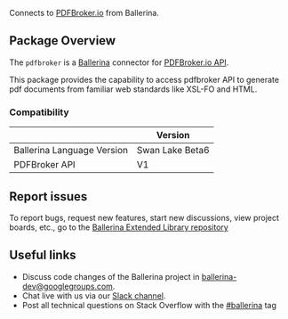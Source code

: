 Connects to [PDFBroker.io](https://www.pdfbroker.io/) from Ballerina.

## Package Overview
The `pdfbroker` is a [Ballerina](https://ballerina.io/) connector for [PDFBroker.io API](https://www.pdfbroker.io/docs).  

This package provides the capability to access pdfbroker API to generate pdf documents from familiar web standards like XSL-FO and HTML. 

### Compatibility
|                               | Version               |
|-------------------------------|-----------------------|
| Ballerina Language Version    | Swan Lake Beta6       |
| PDFBroker API                 | V1                    |

## Report issues
To report bugs, request new features, start new discussions, view project boards, etc., go to the [Ballerina Extended Library repository](https://github.com/ballerina-platform/ballerina-extended-library)

## Useful links
- Discuss code changes of the Ballerina project in [ballerina-dev@googlegroups.com](mailto:ballerina-dev@googlegroups.com).
- Chat live with us via our [Slack channel](https://ballerina.io/community/slack/).
- Post all technical questions on Stack Overflow with the [#ballerina](https://stackoverflow.com/questions/tagged/ballerina) tag
